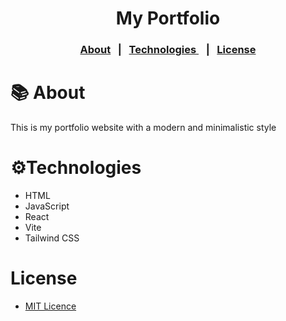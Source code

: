 <h1 align="center">My Portfolio</h1>

<h3 align="center"> <p align="center"> <a href="#-about">About</a>&nbsp;&nbsp;&nbsp;|&nbsp;&nbsp;&nbsp;<a href="#-technologies">Technologies </a>&nbsp;&nbsp;&nbsp;|&nbsp;&nbsp;&nbsp;<a href="#-license">License</a>
  </p>
</h3>

# 📚 About
This is my portfolio website with a modern and minimalistic style

# ⚙️Technologies
- HTML
- JavaScript
- React
- Vite
- Tailwind CSS

# License
- [MIT Licence](https://opensource.org/license/mit/)